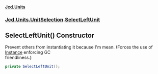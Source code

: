 #### [Jcd.Units](index.md 'index')
### [Jcd.Units.UnitSelection](Jcd.Units.UnitSelection.md 'Jcd.Units.UnitSelection').[SelectLeftUnit](Jcd.Units.UnitSelection.SelectLeftUnit.md 'Jcd.Units.UnitSelection.SelectLeftUnit')

## SelectLeftUnit() Constructor

Prevent others from instantiating it because I'm mean. (Forces the use of [Instance](Jcd.Units.UnitSelection.SelectLeftUnit.Instance.md 'Jcd.Units.UnitSelection.SelectLeftUnit.Instance') enforcing GC  
friendliness.)

```csharp
private SelectLeftUnit();
```